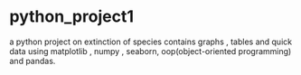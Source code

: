 # python_project1
a python project on extinction of species contains graphs , tables and  quick data using matplotlib , numpy , seaborn, oop(object-oriented programming) and pandas.
